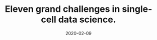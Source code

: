 ---
authors: "L\xE4hnemann, David; K\xF6ster, Johannes; Szczurek, Ewa; McCarthy, Davis\
  \ J; Hicks, Stephanie C; Robinson, Mark D; Vallejos, Catalina A; <b>Campbell, Kieran\
  \ R</b>; Beerenwinkel, Niko; Mahfouz, Ahmed; Pinello, Luca; Skums, Pavel; Stamatakis,\
  \ Alexandros; Attolini, Camille Stephan-Otto; Aparicio, Samuel; Baaijens, Jasmijn;\
  \ Balvert, Marleen; Barbanson, Buys de; Cappuccio, Antonio; Corleone, Giacomo; Dutilh,\
  \ Bas E; Florescu, Maria; Guryev, Victor; Holmer, Rens; Jahn, Katharina; Lobo, Thamar\
  \ Jessurun; Keizer, Emma M; Khatri, Indu; Kielbasa, Szymon M; Korbel, Jan O; Kozlov,\
  \ Alexey M; Kuo, Tzu-Hao; Lelieveldt, Boudewijn P F; Mandoiu, Ion I; Marioni, John\
  \ C; Marschall, Tobias; M\xF6lder, Felix; Niknejad, Amir; Raczkowski, Lukasz; Reinders,\
  \ Marcel; Ridder, Jeroen de; Saliba, Antoine-Emmanuel; Somarakis, Antonios; Stegle,\
  \ Oliver; Theis, Fabian J; Yang, Huan; Zelikovsky, Alex; McHardy, Alice C; Raphael,\
  \ Benjamin J; Shah, Sohrab P; Sch\xF6nhuth, Alexander"
date: '2020-02-09'
journal: Genome biology
paper_url: https://doi.org/10.1186/s13059-020-1926-6
title: Eleven grand challenges in single-cell data science.
---